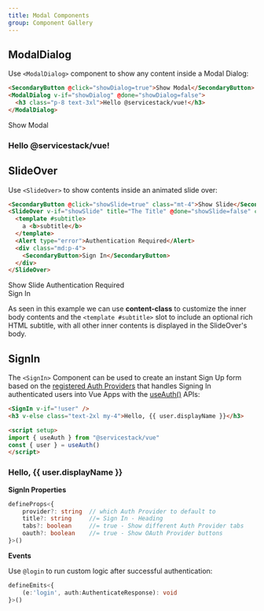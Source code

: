 ```yaml
---
title: Modal Components
group: Component Gallery
---
```


<api-reference component="ModalDialog"></api-reference>
## ModalDialog

Use `<ModalDialog>` component to show any content inside a Modal Dialog:

```html
<SecondaryButton @click="showDialog=true">Show Modal</SecondaryButton>
<ModalDialog v-if="showDialog" @done="showDialog=false">
  <h3 class="p-8 text-3xl">Hello @servicestack/vue!</h3>
</ModalDialog>
```

<div class="not-prose">
    <secondary-button @click="showDialog=true">Show Modal</secondary-button>
    <modal-dialog v-if="showDialog" @done="showDialog=false"><h3 class="p-8 text-3xl">Hello @servicestack/vue!</h3></modal-dialog>
</div>

<api-reference component="SlideOver"></api-reference>
## SlideOver

Use `<SlideOver>` to show contents inside an animated slide over:

```html
<SecondaryButton @click="showSlide=true" class="mt-4">Show Slide</SecondaryButton>
<SlideOver v-if="showSlide" title="The Title" @done="showSlide=false" content-class="relative flex-1">
  <template #subtitle>
    a <b>subtitle</b>
  </template>
  <Alert type="error">Authentication Required</Alert>
  <div class="md:p-4">
    <SecondaryButton>Sign In</SecondaryButton>
  </div>
</SlideOver>
```

<div class="not-prose">
    <secondary-button @click="showSlide=true" class="mt-4">Show Slide</secondary-button>
    <slide-over v-if="showSlide" title="The Title" @done="showSlide=false" content-class="relative flex-1">
        <template #subtitle>
            a <b>subtitle</b>
        </template>
        <alert type="error">Authentication Required</alert>
        <div class="md:p-4">
            <secondary-button>Sign In</secondary-button>
        </div>
    </slide-over>
</div>


As seen in this example we can use **content-class** to customize the inner body contents and the `<template #subtitle>` slot
to include an optional rich HTML subtitle, with all other inner contents is displayed in the SlideOver's body.

<api-reference component="SignIn"></api-reference>
## SignIn

The `<SignIn>` Component can be used to create an instant Sign Up form based on the [registered Auth Providers](/auth/) that handles
Signing In authenticated users into Vue Apps with the [useAuth()](/vue/use-auth) APIs:


```html
<SignIn v-if="!user" />
<h3 v-else class="text-2xl my-4">Hello, {{ user.displayName }}</h3>

<script setup>
import { useAuth } from "@servicestack/vue"
const { user } = useAuth()
</script>
```

<div class="not-prose">
    <sign-in v-if="!user" :tabs="false"></sign-in>
    <h3 v-else class="text-2xl my-4">Hello, {{ user.displayName }}</h3>
</div>

**SignIn Properties**

```ts
defineProps<{
    provider?: string  // which Auth Provider to default to
    title?: string     //= Sign In - Heading
    tabs?: boolean     //= true - Show different Auth Provider tabs
    oauth?: boolean    //= true - Show OAuth Provider buttons
}>()
```

**Events**

Use `@login` to run custom logic after successful authentication:

```ts
defineEmits<{
    (e:'login', auth:AuthenticateResponse): void
}>()
```
